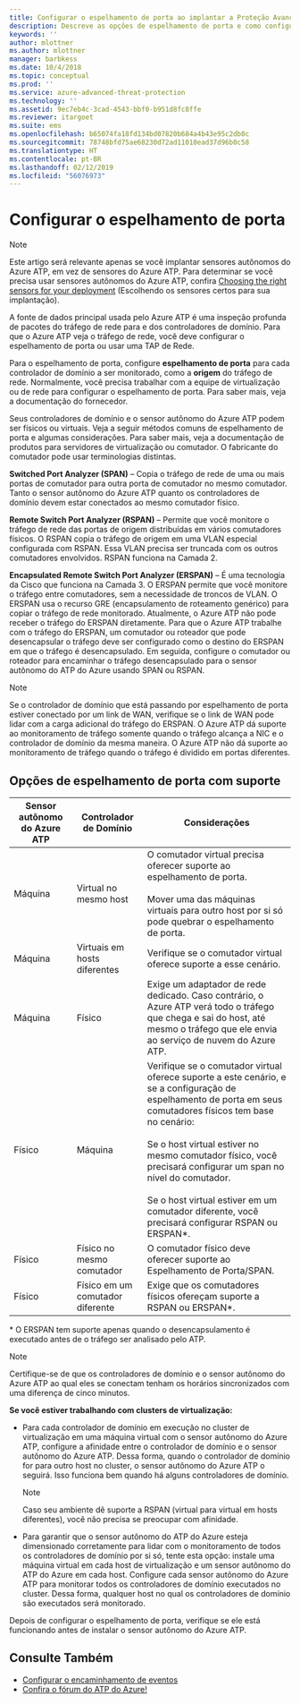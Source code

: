 ```yaml
---
title: Configurar o espelhamento de porta ao implantar a Proteção Avançada contra Ameaças do Azure | Microsoft Docs
description: Descreve as opções de espelhamento de porta e como configurá-las para o Azure ATP
keywords: ''
author: mlottner
ms.author: mlottner
manager: barbkess
ms.date: 10/4/2018
ms.topic: conceptual
ms.prod: ''
ms.service: azure-advanced-threat-protection
ms.technology: ''
ms.assetid: 9ec7eb4c-3cad-4543-bbf0-b951d8fc8ffe
ms.reviewer: itargoet
ms.suite: ems
ms.openlocfilehash: b65074fa18fd134bd07820b684a4b43e95c2db0c
ms.sourcegitcommit: 78748bfd75ae68230d72ad11010ead37d96b0c58
ms.translationtype: HT
ms.contentlocale: pt-BR
ms.lasthandoff: 02/12/2019
ms.locfileid: "56076973"
---
```

# <a name="configure-port-mirroring"></a>Configurar o espelhamento de porta
> [!NOTE] 
> Este artigo será relevante apenas se você implantar sensores autônomos do Azure ATP, em vez de sensores do Azure ATP. Para determinar se você precisa usar sensores autônomos do Azure ATP, confira [Choosing the right sensors for your deployment](atp-capacity-planning.md#choosing-the-right-sensor-type-for-your-deployment) (Escolhendo os sensores certos para sua implantação).
 
A fonte de dados principal usada pelo Azure ATP é uma inspeção profunda de pacotes do tráfego de rede para e dos controladores de domínio. Para que o Azure ATP veja o tráfego de rede, você deve configurar o espelhamento de porta ou usar uma TAP de Rede.

Para o espelhamento de porta, configure **espelhamento de porta** para cada controlador de domínio a ser monitorado, como a **origem** do tráfego de rede. Normalmente, você precisa trabalhar com a equipe de virtualização ou de rede para configurar o espelhamento de porta.
Para saber mais, veja a documentação do fornecedor.

Seus controladores de domínio e o sensor autônomo do Azure ATP podem ser físicos ou virtuais. Veja a seguir métodos comuns de espelhamento de porta e algumas considerações. Para saber mais, veja a documentação de produtos para servidores de virtualização ou comutador. O fabricante do comutador pode usar terminologias distintas.

**Switched Port Analyzer (SPAN)** – Copia o tráfego de rede de uma ou mais portas de comutador para outra porta de comutador no mesmo comutador. Tanto o sensor autônomo do Azure ATP quanto os controladores de domínio devem estar conectados ao mesmo comutador físico.

**Remote Switch Port Analyzer (RSPAN)**  – Permite que você monitore o tráfego de rede das portas de origem distribuídas em vários comutadores físicos. O RSPAN copia o tráfego de origem em uma VLAN especial configurada com RSPAN. Essa VLAN precisa ser truncada com os outros comutadores envolvidos. RSPAN funciona na Camada 2.

**Encapsulated Remote Switch Port Analyzer (ERSPAN)** – É uma tecnologia da Cisco que funciona na Camada 3. O ERSPAN permite que você monitore o tráfego entre comutadores, sem a necessidade de troncos de VLAN. O ERSPAN usa o recurso GRE (encapsulamento de roteamento genérico) para copiar o tráfego de rede monitorado. Atualmente, o Azure ATP não pode receber o tráfego do ERSPAN diretamente. Para que o Azure ATP trabalhe com o tráfego do ERSPAN, um comutador ou roteador que pode desencapsular o tráfego deve ser configurado como o destino do ERSPAN em que o tráfego é desencapsulado. Em seguida, configure o comutador ou roteador para encaminhar o tráfego desencapsulado para o sensor autônomo do ATP do Azure usando SPAN ou RSPAN.

> [!NOTE]
> Se o controlador de domínio que está passando por espelhamento de porta estiver conectado por um link de WAN, verifique se o link de WAN pode lidar com a carga adicional do tráfego do ERSPAN.
> O Azure ATP dá suporte ao monitoramento de tráfego somente quando o tráfego alcança a NIC e o controlador de domínio da mesma maneira. O Azure ATP não dá suporte ao monitoramento de tráfego quando o tráfego é dividido em portas diferentes.

## <a name="supported-port-mirroring-options"></a>Opções de espelhamento de porta com suporte

|Sensor autônomo do Azure ATP|Controlador de Domínio|Considerações|
|---------------|---------------------|------------------|
|Máquina|Virtual no mesmo host|O comutador virtual precisa oferecer suporte ao espelhamento de porta.<br /><br />Mover uma das máquinas virtuais para outro host por si só pode quebrar o espelhamento de porta.|
|Máquina|Virtuais em hosts diferentes|Verifique se o comutador virtual oferece suporte a esse cenário.|
|Máquina|Físico|Exige um adaptador de rede dedicado. Caso contrário, o Azure ATP verá todo o tráfego que chega e sai do host, até mesmo o tráfego que ele envia ao serviço de nuvem do Azure ATP.|
|Físico|Máquina|Verifique se o comutador virtual oferece suporte a este cenário, e se a configuração de espelhamento de porta em seus comutadores físicos tem base no cenário:<br /><br />Se o host virtual estiver no mesmo comutador físico, você precisará configurar um span no nível do comutador.<br /><br />Se o host virtual estiver em um comutador diferente, você precisará configurar RSPAN ou ERSPAN&#42;.|
|Físico|Físico no mesmo comutador|O comutador físico deve oferecer suporte ao Espelhamento de Porta/SPAN.|
|Físico|Físico em um comutador diferente|Exige que os comutadores físicos ofereçam suporte a RSPAN ou ERSPAN&#42;.|

&#42; O ERSPAN tem suporte apenas quando o desencapsulamento é executado antes de o tráfego ser analisado pelo ATP.

> [!NOTE]
> Certifique-se de que os controladores de domínio e o sensor autônomo do Azure ATP ao qual eles se conectam tenham os horários sincronizados com uma diferença de cinco minutos.

**Se você estiver trabalhando com clusters de virtualização:**

- Para cada controlador de domínio em execução no cluster de virtualização em uma máquina virtual com o sensor autônomo do Azure ATP, configure a afinidade entre o controlador de domínio e o sensor autônomo do Azure ATP. Dessa forma, quando o controlador de domínio for para outro host no cluster, o sensor autônomo do Azure ATP o seguirá. Isso funciona bem quando há alguns controladores de domínio.

  > [!NOTE]
  > Caso seu ambiente dê suporte a RSPAN (virtual para virtual em hosts diferentes), você não precisa se preocupar com afinidade.
 
- Para garantir que o sensor autônomo do ATP do Azure esteja dimensionado corretamente para lidar com o monitoramento de todos os controladores de domínio por si só, tente esta opção: instale uma máquina virtual em cada host de virtualização e um sensor autônomo do ATP do Azure em cada host. Configure cada sensor autônomo do Azure ATP para monitorar todos os controladores de domínio executados no cluster. Dessa forma, qualquer host no qual os controladores de domínio são executados será monitorado.

Depois de configurar o espelhamento de porta, verifique se ele está funcionando antes de instalar o sensor autônomo do Azure ATP.

## <a name="see-also"></a>Consulte Também
- [Configurar o encaminhamento de eventos](configure-event-forwarding.md)
- [Confira o fórum do ATP do Azure!](https://aka.ms/azureatpcommunity)
